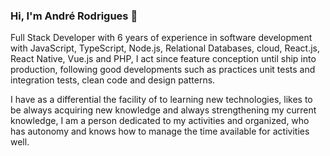 ### Hi, I'm André Rodrigues 👋

Full Stack Developer with 6 years of experience in software development with JavaScript, TypeScript, Node.js, Relational Databases, cloud, React.js, React Native, Vue.js and PHP, I act since feature conception until ship into production, following good developments such as practices unit tests and integration tests, clean code and design patterns.
  
I have as a differential the facility of to learning new technologies, likes to be always acquiring new knowledge and always strengthening my current knowledge, I am a person dedicated to my activities and organized, who has autonomy and knows how to manage the time available for activities well.

<!--
**androdri1998/androdri1998** is a ✨ _special_ ✨ repository because its `README.md` (this file) appears on your GitHub profile.

Here are some ideas to get you started:

- 🔭 I’m currently working on ...
- 🌱 I’m currently learning ...
- 👯 I’m looking to collaborate on ...
- 🤔 I’m looking for help with ...
- 💬 Ask me about ...
- 📫 How to reach me: ...
- 😄 Pronouns: ...
- ⚡ Fun fact: ...
-->
